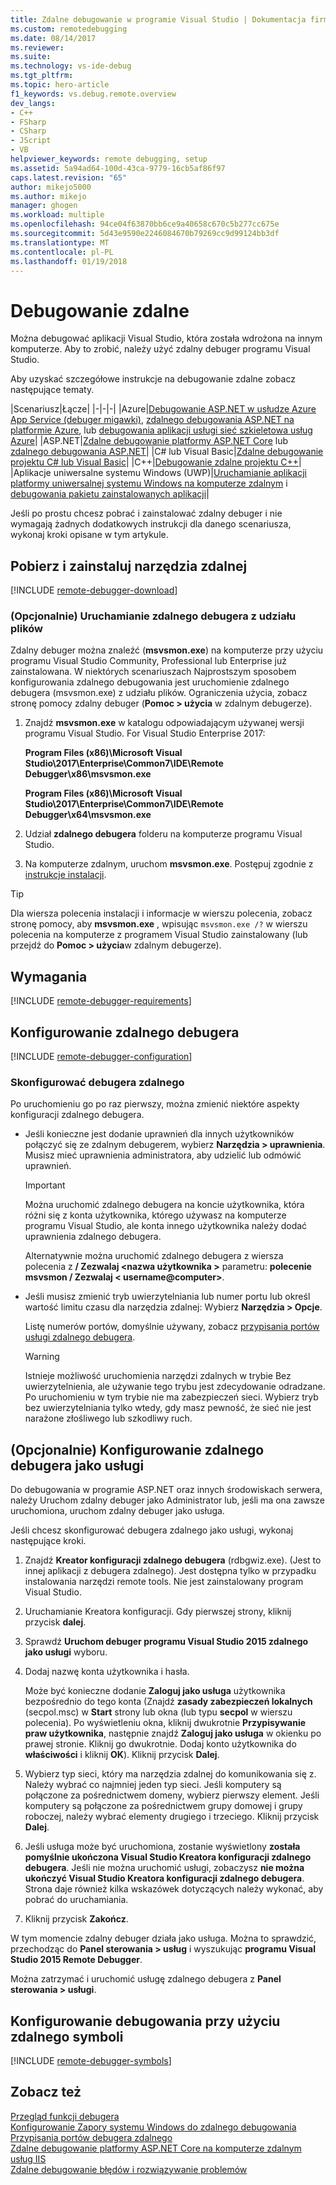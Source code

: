 ```yaml
---
title: Zdalne debugowanie w programie Visual Studio | Dokumentacja firmy Microsoft
ms.custom: remotedebugging
ms.date: 08/14/2017
ms.reviewer: 
ms.suite: 
ms.technology: vs-ide-debug
ms.tgt_pltfrm: 
ms.topic: hero-article
f1_keywords: vs.debug.remote.overview
dev_langs:
- C++
- FSharp
- CSharp
- JScript
- VB
helpviewer_keywords: remote debugging, setup
ms.assetid: 5a94ad64-100d-43ca-9779-16cb5af86f97
caps.latest.revision: "65"
author: mikejo5000
ms.author: mikejo
manager: ghogen
ms.workload: multiple
ms.openlocfilehash: 94ce04f63870bb6ce9a40658c670c5b277cc675e
ms.sourcegitcommit: 5d43e9590e2246084670b79269cc9d99124bb3df
ms.translationtype: MT
ms.contentlocale: pl-PL
ms.lasthandoff: 01/19/2018
---
```

# <a name="remote-debugging"></a>Debugowanie zdalne
Można debugować aplikacji Visual Studio, która została wdrożona na innym komputerze. Aby to zrobić, należy użyć zdalny debuger programu Visual Studio.

Aby uzyskać szczegółowe instrukcje na debugowanie zdalne zobacz następujące tematy.

|Scenariusz|Łącze|
|-|-|-|
|Azure|[Debugowanie ASP.NET w usłudze Azure App Service (debuger migawki)](../debugger/debug-live-azure-applications.md), [zdalnego debugowania ASP.NET na platformie Azure](../debugger/remote-debugging-azure.md), lub [debugowania aplikacji usługi sieć szkieletowa usług Azure](/azure/service-fabric/service-fabric-debugging-your-application#debug-a-remote-service-fabric-application)|
|ASP.NET|[Zdalne debugowanie platformy ASP.NET Core](../debugger/remote-debugging-aspnet-on-a-remote-iis-computer.md) lub [zdalnego debugowania ASP.NET](../debugger/remote-debugging-aspnet-on-a-remote-iis-7-5-computer.md)|
|C# lub Visual Basic|[Zdalne debugowanie projektu C# lub Visual Basic](../debugger/remote-debugging-csharp.md)|
|C++|[Debugowanie zdalne projektu C++](../debugger/remote-debugging-cpp.md)|
|Aplikacje uniwersalne systemu Windows (UWP)|[Uruchamianie aplikacji platformy uniwersalnej systemu Windows na komputerze zdalnym](../debugger/run-windows-store-apps-on-a-remote-machine.md) i [debugowania pakietu zainstalowanych aplikacji](../debugger/debug-installed-app-package.md)|

Jeśli po prostu chcesz pobrać i zainstalować zdalny debuger i nie wymagają żadnych dodatkowych instrukcji dla danego scenariusza, wykonaj kroki opisane w tym artykule.
  
## <a name="download-and-install-the-remote-tools"></a>Pobierz i zainstaluj narzędzia zdalnej  

[!INCLUDE [remote-debugger-download](../debugger/includes/remote-debugger-download.md)]

### <a name="fileshare_msvsmon"></a>(Opcjonalnie) Uruchamianie zdalnego debugera z udziału plików

Zdalny debuger można znaleźć (**msvsmon.exe**) na komputerze przy użyciu programu Visual Studio Community, Professional lub Enterprise już zainstalowana. W niektórych scenariuszach Najprostszym sposobem konfigurowania zdalnego debugowania jest uruchomienie zdalnego debugera (msvsmon.exe) z udziału plików. Ograniczenia użycia, zobacz stronę pomocy zdalny debuger (**Pomoc > użycia** w zdalnym debugerze).

1. Znajdź **msvsmon.exe** w katalogu odpowiadającym używanej wersji programu Visual Studio. For Visual Studio Enterprise 2017:

      **Program Files (x86)\Microsoft Visual Studio\2017\Enterprise\Common7\IDE\Remote Debugger\x86\msvsmon.exe**
      
      **Program Files (x86)\Microsoft Visual Studio\2017\Enterprise\Common7\IDE\Remote Debugger\x64\msvsmon.exe**

2. Udział **zdalnego debugera** folderu na komputerze programu Visual Studio.

3. Na komputerze zdalnym, uruchom **msvsmon.exe**. Postępuj zgodnie z [instrukcje instalacji](#bkmk_setup).

> [!TIP] 
> Dla wiersza polecenia instalacji i informacje w wierszu polecenia, zobacz stronę pomocy, aby **msvsmon.exe** , wpisując ``msvsmon.exe /?`` w wierszu polecenia na komputerze z programem Visual Studio zainstalowany (lub przejdź do **Pomoc > użycia**w zdalnym debugerze).
  
## <a name="requirements_msvsmon"></a>Wymagania

[!INCLUDE [remote-debugger-requirements](../debugger/includes/remote-debugger-requirements.md)]
  
## <a name="set-up-the-remote-debugger"></a>Konfigurowanie zdalnego debugera  

[!INCLUDE [remote-debugger-configuration](../debugger/includes/remote-debugger-configuration.md)]

### <a name="configure_msvsmon"></a>Skonfigurować debugera zdalnego  
Po uruchomieniu go po raz pierwszy, można zmienić niektóre aspekty konfiguracji zdalnego debugera.
  
-   Jeśli konieczne jest dodanie uprawnień dla innych użytkowników połączyć się ze zdalnym debugerem, wybierz **Narzędzia > uprawnienia**. Musisz mieć uprawnienia administratora, aby udzielić lub odmówić uprawnień.

     > [!IMPORTANT] 
     > Można uruchomić zdalnego debugera na koncie użytkownika, która różni się z konta użytkownika, którego używasz na komputerze programu Visual Studio, ale konta innego użytkownika należy dodać uprawnienia zdalnego debugera. 

     Alternatywnie można uruchomić zdalnego debugera z wiersza polecenia z **/ Zezwalaj \<nazwa użytkownika >** parametru: **polecenie msvsmon / Zezwalaj \< username@computer>**.
  
-   Jeśli musisz zmienić tryb uwierzytelniania lub numer portu lub określ wartość limitu czasu dla narzędzia zdalnej: Wybierz **Narzędzia > Opcje**.  
  
     Listę numerów portów, domyślnie używany, zobacz [przypisania portów usługi zdalnego debugera](../debugger/remote-debugger-port-assignments.md).  
  
     > [!WARNING]
     >  Istnieje możliwość uruchomienia narzędzi zdalnych w trybie Bez uwierzytelnienia, ale używanie tego trybu jest zdecydowanie odradzane. Po uruchomieniu w tym trybie nie ma zabezpieczeń sieci. Wybierz tryb bez uwierzytelniania tylko wtedy, gdy masz pewność, że sieć nie jest narażone złośliwego lub szkodliwy ruch.

##  <a name="bkmk_configureService"></a>(Opcjonalnie) Konfigurowanie zdalnego debugera jako usługi
Do debugowania w programie ASP.NET oraz innych środowiskach serwera, należy Uruchom zdalny debuger jako Administrator lub, jeśli ma ona zawsze uruchomiona, uruchom zdalny debuger jako usługa.
  
 Jeśli chcesz skonfigurować debugera zdalnego jako usługi, wykonaj następujące kroki.  
  
1.  Znajdź **Kreator konfiguracji zdalnego debugera** (rdbgwiz.exe). (Jest to innej aplikacji z debugera zdalnego). Jest dostępna tylko w przypadku instalowania narzędzi remote tools. Nie jest zainstalowany program Visual Studio.  
  
2.  Uruchamianie Kreatora konfiguracji. Gdy pierwszej strony, kliknij przycisk **dalej**.  
  
3.  Sprawdź **Uruchom debuger programu Visual Studio 2015 zdalnego jako usługi** wyboru.  
  
4.  Dodaj nazwę konta użytkownika i hasła.  
  
     Może być konieczne dodanie **Zaloguj jako usługa** użytkownika bezpośrednio do tego konta (Znajdź **zasady zabezpieczeń lokalnych** (secpol.msc) w **Start** strony lub okna (lub typu  **secpol** w wierszu polecenia). Po wyświetleniu okna, kliknij dwukrotnie **Przypisywanie praw użytkownika**, następnie znajdź **Zaloguj jako usługa** w okienku po prawej stronie. Kliknij go dwukrotnie. Dodaj konto użytkownika do **właściwości** i kliknij **OK**). Kliknij przycisk **Dalej**.  
  
5.  Wybierz typ sieci, który ma narzędzia zdalnej do komunikowania się z. Należy wybrać co najmniej jeden typ sieci. Jeśli komputery są połączone za pośrednictwem domeny, wybierz pierwszy element. Jeśli komputery są połączone za pośrednictwem grupy domowej i grupy roboczej, należy wybrać elementy drugiego i trzeciego. Kliknij przycisk **Dalej**.  
  
6.  Jeśli usługa może być uruchomiona, zostanie wyświetlony **została pomyślnie ukończona Visual Studio Kreatora konfiguracji zdalnego debugera**. Jeśli nie można uruchomić usługi, zobaczysz **nie można ukończyć Visual Studio Kreatora konfiguracji zdalnego debugera**. Strona daje również kilka wskazówek dotyczących należy wykonać, aby pobrać do uruchamiania.  
  
7.  Kliknij przycisk **Zakończ**.  
  
 W tym momencie zdalny debuger działa jako usługa. Można to sprawdzić, przechodząc do **Panel sterowania > usług** i wyszukując **programu Visual Studio 2015 Remote Debugger**.  
  
 Można zatrzymać i uruchomić usługę zdalnego debugera z **Panel sterowania > usługi**.

## <a name="set-up-debugging-with-remote-symbols"></a>Konfigurowanie debugowania przy użyciu zdalnego symboli 

[!INCLUDE [remote-debugger-symbols](../debugger/includes/remote-debugger-symbols.md)]
  
## <a name="see-also"></a>Zobacz też  
 [Przegląd funkcji debugera](../debugger/debugger-feature-tour.md)   
 [Konfigurowanie Zapory systemu Windows do zdalnego debugowania](../debugger/configure-the-windows-firewall-for-remote-debugging.md)   
 [Przypisania portów debugera zdalnego](../debugger/remote-debugger-port-assignments.md)   
 [Zdalne debugowanie platformy ASP.NET Core na komputerze zdalnym usług IIS](../debugger/remote-debugging-aspnet-on-a-remote-iis-computer.md)  
 [Zdalne debugowanie błędów i rozwiązywanie problemów](../debugger/remote-debugging-errors-and-troubleshooting.md)
